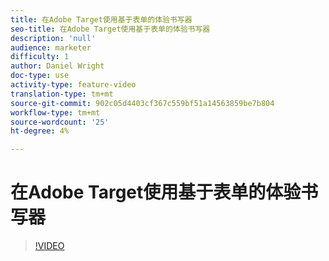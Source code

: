 ```yaml
---
title: 在Adobe Target使用基于表单的体验书写器
seo-title: 在Adobe Target使用基于表单的体验书写器
description: 'null'
audience: marketer
difficulty: 1
author: Daniel Wright
doc-type: use
activity-type: feature-video
translation-type: tm+mt
source-git-commit: 902c05d4403cf367c559bf51a14563859be7b804
workflow-type: tm+mt
source-wordcount: '25'
ht-degree: 4%

---
```



# 在Adobe Target使用基于表单的体验书写器

>[!VIDEO](https://video.tv.adobe.com/v/17390/?quality=12)